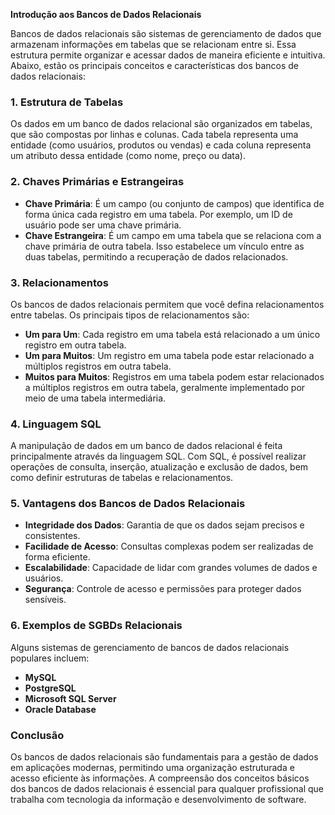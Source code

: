 **Introdução aos Bancos de Dados Relacionais**

Bancos de dados relacionais são sistemas de gerenciamento de dados que armazenam informações em tabelas que se relacionam entre si. Essa estrutura permite organizar e acessar dados de maneira eficiente e intuitiva. Abaixo, estão os principais conceitos e características dos bancos de dados relacionais:

### 1. Estrutura de Tabelas
Os dados em um banco de dados relacional são organizados em tabelas, que são compostas por linhas e colunas. Cada tabela representa uma entidade (como usuários, produtos ou vendas) e cada coluna representa um atributo dessa entidade (como nome, preço ou data).

### 2. Chaves Primárias e Estrangeiras
- **Chave Primária**: É um campo (ou conjunto de campos) que identifica de forma única cada registro em uma tabela. Por exemplo, um ID de usuário pode ser uma chave primária.
- **Chave Estrangeira**: É um campo em uma tabela que se relaciona com a chave primária de outra tabela. Isso estabelece um vínculo entre as duas tabelas, permitindo a recuperação de dados relacionados.

### 3. Relacionamentos
Os bancos de dados relacionais permitem que você defina relacionamentos entre tabelas. Os principais tipos de relacionamentos são:
- **Um para Um**: Cada registro em uma tabela está relacionado a um único registro em outra tabela.
- **Um para Muitos**: Um registro em uma tabela pode estar relacionado a múltiplos registros em outra tabela.
- **Muitos para Muitos**: Registros em uma tabela podem estar relacionados a múltiplos registros em outra tabela, geralmente implementado por meio de uma tabela intermediária.

### 4. Linguagem SQL
A manipulação de dados em um banco de dados relacional é feita principalmente através da linguagem SQL. Com SQL, é possível realizar operações de consulta, inserção, atualização e exclusão de dados, bem como definir estruturas de tabelas e relacionamentos.

### 5. Vantagens dos Bancos de Dados Relacionais
- **Integridade dos Dados**: Garantia de que os dados sejam precisos e consistentes.
- **Facilidade de Acesso**: Consultas complexas podem ser realizadas de forma eficiente.
- **Escalabilidade**: Capacidade de lidar com grandes volumes de dados e usuários.
- **Segurança**: Controle de acesso e permissões para proteger dados sensíveis.

### 6. Exemplos de SGBDs Relacionais
Alguns sistemas de gerenciamento de bancos de dados relacionais populares incluem:
- **MySQL**
- **PostgreSQL**
- **Microsoft SQL Server**
- **Oracle Database**

### Conclusão
Os bancos de dados relacionais são fundamentais para a gestão de dados em aplicações modernas, permitindo uma organização estruturada e acesso eficiente às informações. A compreensão dos conceitos básicos dos bancos de dados relacionais é essencial para qualquer profissional que trabalha com tecnologia da informação e desenvolvimento de software.
